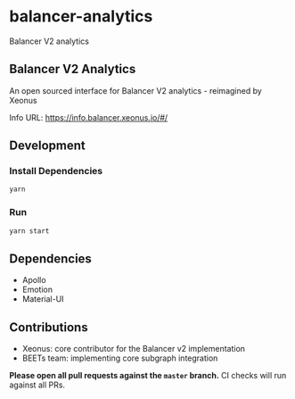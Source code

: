 # balancer-analytics
Balancer V2 analytics

## Balancer V2 Analytics

An open sourced interface for Balancer V2 analytics - reimagined by Xeonus

Info URL: https://info.balancer.xeonus.io/#/

## Development

### Install Dependencies

```bash
yarn
```

### Run

```bash
yarn start
```

## Dependencies
- Apollo
- Emotion
- Material-UI

## Contributions
- Xeonus: core contributor for the Balancer v2 implementation
- BEETs team: implementing core subgraph integration

**Please open all pull requests against the `master` branch.**
CI checks will run against all PRs.
